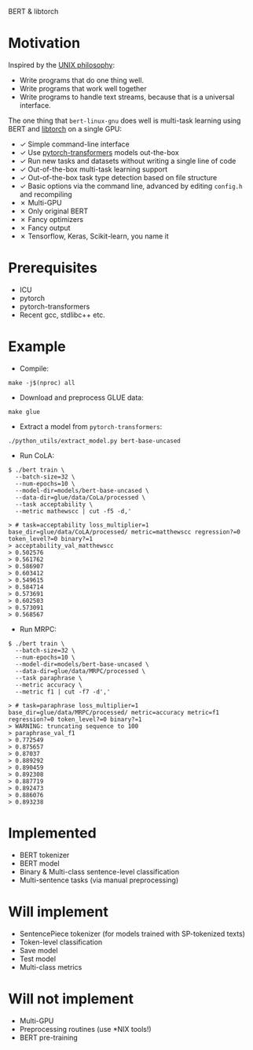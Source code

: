 BERT \& libtorch

# Motivation

Inspired by the [UNIX philosophy](https://en.wikipedia.org/wiki/Unix_philosophy):

- Write programs that do one thing well.
- Write programs that work well together
- Write programs to handle text streams, because that is a universal interface.

The one thing that `bert-linux-gnu` does well is multi-task learning using BERT
and [libtorch](https://pytorch.org/cppdocs/) on a single GPU:

- ✓ Simple command-line interface
- ✓ Use [pytorch-transformers](https://github.com/huggingface/transformers) models out-the-box
- ✓ Run new tasks and datasets without writing a single line of code
- ✓ Out-of-the-box multi-task learning support
- ✓ Out-of-the-box task type detection based on file structure
- ✓ Basic options via the command line, advanced by editing `config.h` and recompiling
- ✗ Multi-GPU
- ✗ Only original BERT
- ✗ Fancy optimizers
- ✗ Fancy output
- ✗ Tensorflow, Keras, Scikit-learn, you name it

# Prerequisites

- ICU
- pytorch
- pytorch-transformers
- Recent gcc, stdlibc++ etc.

# Example

- Compile:

`make -j$(nproc) all`

- Download and preprocess GLUE data:

`make glue`

- Extract a model from `pytorch-transformers`:

`./python_utils/extract_model.py bert-base-uncased`

- Run CoLA:

```
$ ./bert train \
  --batch-size=32 \
  --num-epochs=10 \
  --model-dir=models/bert-base-uncased \
  --data-dir=glue/data/CoLa/processed \
  --task acceptability \
  --metric mathewscc | cut -f5 -d,'

> # task=acceptability loss_multiplier=1 base_dir=glue/data/CoLA/processed/ metric=matthewscc regression?=0 token_level?=0 binary?=1
> acceptability_val_matthewscc
> 0.502576
> 0.561762
> 0.586907
> 0.603412
> 0.549615
> 0.584714
> 0.573691
> 0.602503
> 0.573091
> 0.568567
```

- Run MRPC:

```
$ ./bert train \
  --batch-size=32 \
  --num-epochs=10 \
  --model-dir=models/bert-base-uncased \
  --data-dir=glue/data/MRPC/processed \
  --task paraphrase \
  --metric accuracy \
  --metric f1 | cut -f7 -d','

> # task=paraphrase loss_multiplier=1 base_dir=glue/data/MRPC/processed/ metric=accuracy metric=f1 regression?=0 token_level?=0 binary?=1
> WARNING: truncating sequence to 100
> paraphrase_val_f1
> 0.772549
> 0.875657
> 0.87037
> 0.889292
> 0.890459
> 0.892308
> 0.887719
> 0.892473
> 0.886076
> 0.893238
```

# Implemented

- BERT tokenizer
- BERT model
- Binary \& Multi-class sentence-level classification
- Multi-sentence tasks (via manual preprocessing)

# Will implement

- SentencePiece tokenizer (for models trained with SP-tokenized texts)
- Token-level classification
- Save model
- Test model
- Multi-class metrics

# Will not implement

- Multi-GPU
- Preprocessing routines (use *NIX tools!)
- BERT pre-training
